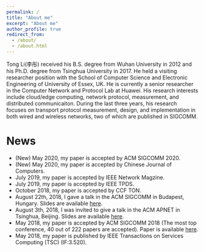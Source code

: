 ```yaml
---
permalink: /
title: "About me"
excerpt: "About me"
author_profile: true
redirect_from: 
  - /about/
  - /about.html
---
```


Tong Li(李彤) received his B.S. degree from Wuhan University in 2012 and his Ph.D. degree from Tsinghua University in 2017. He held a visiting researcher position with the School of Computer Science and Electronic Engineering of University of Essex, UK. He is currently a senior researcher in the Computer Network and Protocol Lab at Huawei. His research interests include cloud/edge computing, network protocol, measurement, and distributed communicaiton. During the last three years, his research focuses on transport protocol measurement, design, and implementation in both wired and wireless networks, two of which are published in SIGCOMM.

News
======

* (New) May 2020, my paper is accepted by ACM SIGCOMM 2020.
* (New) May 2020, my paper is accepted by Chinese Journal of Computers.
* July 2019, my paper is accepted by IEEE Network Magzine.
* July 2019, my paper is accepted by IEEE TPDS.
* October 2018, my paper is accepted by CCF TON.
* August 22th, 2018, I gave a talk in the ACM SIGCOMM in Budapest, Hungary. Slides are available [here](http://conferences.sigcomm.org/sigcomm/2018/files/slides/paper_3.4.pdf).
* August 3th, 2018, I was invited to give a talk in the ACM APNET in Tsinghua, Beijing. Slides are available [here](https://leetong.weebly.com/publications.html).
* May 2018, my paper is accepted by ACM SIGCOMM 2018 (The most top conference, 40 out of 222 papers are accepted). Paper is available [here](https://leetong.weebly.com/publications.html).
* May 2018,  my paper is published by IEEE Transactions on Services Computing (TSC) (IF:3.520).
